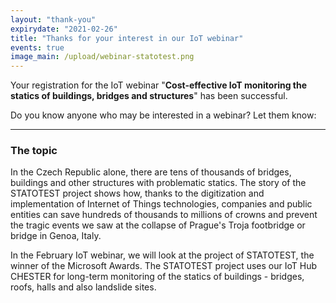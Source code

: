 ```yaml
---
layout: "thank-you"
expirydate: "2021-02-26"
title: "Thanks for your interest in our IoT webinar"
events: true
image_main: /upload/webinar-statotest.png
---
```


Your registration for the IoT webinar "**Cost-effective IoT monitoring the statics of buildings, bridges and structures**" has been successful.

Do you know anyone who may be interested in a webinar? Let them know:
<div class="addthis_inline_share_toolbox pb-30" data-url="https://www.hardwario.com/events/2021-01-21-webinar-industry/" data-title="[IoT webinar] Cost-effective IoT monitoring the statics of buildings, bridges and structures" data-description="I'm attending HARDWARIO's IoT webinar about Cost-effective IoT monitoring the statics of buildings, bridges and structures" ></div>

<hr class = "mb-30"/>

<h3 class = "mb-20">The topic</h3>

<p>In the Czech Republic alone, there are tens of thousands of bridges, buildings and other structures with problematic statics. The story of the STATOTEST project shows how, thanks to the digitization and implementation of Internet of Things technologies, companies and public entities can save hundreds of thousands to millions of crowns and prevent the tragic events we saw at the collapse of Prague's Troja footbridge or bridge in Genoa, Italy.</p> 

<p>In the February IoT webinar, we will look at the project of STATOTEST, the winner of the Microsoft Awards. The STATOTEST project uses our IoT Hub CHESTER for long-term monitoring of the statics of buildings - bridges, roofs, halls and also landslide sites.</p>